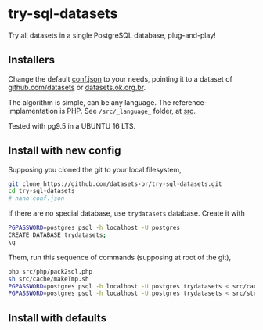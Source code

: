# try-sql-datasets
Try all datasets in a single PostgreSQL database, plug-and-play!


## Installers
Change the default [conf.json](conf.json) to your needs, 
pointing it to a dataset of [github.com/datasets](https://github.com/datasets) or [datasets.ok.org.br](http://datasets.ok.org.br).

The algorithm is simple, can be any language. The reference-implamentation is PHP. See `/src/_language_` folder, at [src](src).

Tested with pg9.5 in a UBUNTU 16 LTS.

## Install with new config

Supposing you cloned the git to your local filesystem,

```sh
git clone https://github.com/datasets-br/try-sql-datasets.git
cd try-sql-datasets
# nano conf.json
```

If there are no special database, use `trydatasets` database. Create it with

```sh
PGPASSWORD=postgres psql -h localhost -U postgres
CREATE DATABASE trydatasets;
\q
```

Them, run this sequence of commands (supposing at root of the git),

```sh
php src/php/pack2sql.php
sh src/cache/makeTmp.sh
PGPASSWORD=postgres psql -h localhost -U postgres trydatasets < src/cache/makeTmp.sql
PGPASSWORD=postgres psql -h localhost -U postgres trydatasets < src/step1-lib.sql
```

## Install with defaults


